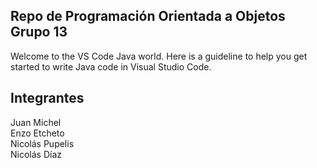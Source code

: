## Repo de Programación Orientada a Objetos Grupo 13

Welcome to the VS Code Java world. Here is a guideline to help you get started to write Java code in Visual Studio Code.

## Integrantes

Juan Michel\
Enzo Etcheto\
Nicolás Pupelis\
Nicolás Díaz


